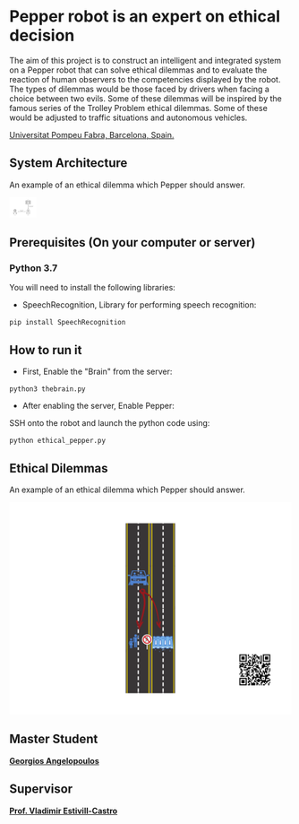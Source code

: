 # Pepper robot is an expert on ethical decision 

The aim of this project is to construct an intelligent and integrated system on a Pepper robot that can solve ethical dilemmas and to evaluate the reaction of human observers to the competencies displayed by the robot. The types of dilemmas would be those faced by drivers when facing a choice between two evils. Some of these dilemmas will be inspired by the famous series of the Trolley Problem ethical dilemmas. Some of these would be adjusted to traffic situations and autonomous vehicles. 



[Universitat Pompeu Fabra, Barcelona, Spain.](https://www.upf.edu/)


## System Architecture

An example of an ethical dilemma which Pepper should answer.

<img src="/images/system_architecture.png" width="48">

## Prerequisites (On your computer or server)

### Python 3.7 

You will need to install the following libraries:

* SpeechRecognition, Library for performing speech recognition:
```
pip install SpeechRecognition
```

## How to run it

* First, Enable the "Brain" from the server:

```
python3 thebrain.py
```

* After enabling the server, Enable Pepper:

SSH onto the robot and launch the python code using:

```
python ethical_pepper.py
```

## Ethical Dilemmas

An example of an ethical dilemma which Pepper should answer.

![case1](/images/Dilemmas/case_no1.png)

## Master Student

[**Georgios Angelopoulos**](https://www.linkedin.com/in/george-angelopoulos/)


## Supervisor

[**Prof. Vladimir Estivill-Castro**](https://www.upf.edu/web/etic/entry/-/-/54009/409/vladimir-estivill)

<!--
* spaCy is compatible with 64-bit CPython 2.7 / 3.5+ and runs on Unix/Linux, macOS/OS X and Windows:
```
pip install -U spacy
```

* gTTS (Google Text-to-Speech), a Python library and CLI tool to interface with Google Translate's text-to-speech API:
```
pip install gTTS
```

* SpeechRecognition, Library for performing speech recognition, with support for several engines and APIs, online and offline:
```
pip install SpeechRecognition
```




-->

